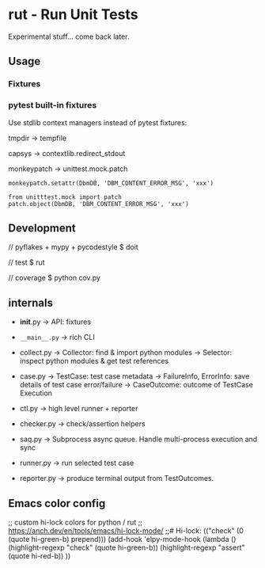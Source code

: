 
# rut - Run Unit Tests

Experimental stuff... come back later.


## Usage

### Fixtures




### pytest built-in fixtures

Use stdlib context managers instead of pytest fixtures:

tmpdir -> tempfile

capsys -> contextlib.redirect_stdout

monkeypatch -> unittest.mock.patch

```
monkeypatch.setattr(DbmDB, 'DBM_CONTENT_ERROR_MSG', 'xxx')
```

```
from unitttest.mock import patch
patch.object(DbmDB, 'DBM_CONTENT_ERROR_MSG', 'xxx')
```


## Development

// pyflakes + mypy + pycodestyle
$ doit

// test
$ rut

// coverage
$ python cov.py


## internals

- __init__.py
  -> API: fixtures

- `__main__.py`
  -> rich CLI

- collect.py
  -> Collector: find & import python modules
  -> Selector: inspect python modules & get test references

- case.py
  -> TestCase: test case metadata
  -> FailureInfo, ErrorInfo: save details of test case error/failure
  -> CaseOutcome: outcome of TestCase Execution

- ctl.py
  -> high level runner + reporter

- checker.py
  -> check/assertion helpers

- saq.py
  -> Subprocess async queue. Handle multi-process execution and sync

- runner.py
  -> run selected test case

- reporter.py
  -> produce terminal output from TestOutcomes.


## Emacs color config

;; custom hi-lock colors for python / rut
;; https://anch.dev/en/tools/emacs/hi-lock-mode/
;;# Hi-lock: (("check" (0 (quote hi-green-b) prepend)))
(add-hook 'elpy-mode-hook
          (lambda ()
            (highlight-regexp "check" (quote hi-green-b))
            (highlight-regexp "assert" (quote hi-red-b))
            ))
